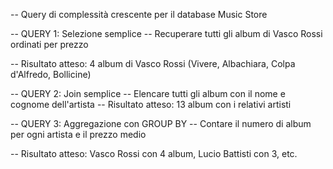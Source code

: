 -- Query di complessità crescente per il database Music Store

-- QUERY 1: Selezione semplice
-- Recuperare tutti gli album di Vasco Rossi ordinati per prezzo


-- Risultato atteso: 4 album di Vasco Rossi (Vivere, Albachiara, Colpa d'Alfredo, Bollicine)


-- QUERY 2: Join semplice
-- Elencare tutti gli album con il nome e cognome dell'artista
-- Risultato atteso: 13 album con i relativi artisti


-- QUERY 3: Aggregazione con GROUP BY
-- Contare il numero di album per ogni artista e il prezzo medio

-- Risultato atteso: Vasco Rossi con 4 album, Lucio Battisti con 3, etc.